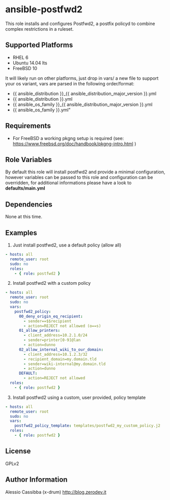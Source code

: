 ansible-postfwd2
=========

This role installs and configures Postfwd2, a postfix policyd to combine complex restrictions in a ruleset.

Supported Platforms
-------------------

* RHEL 6
* Ubuntu 14.04 lts
* FreeBSD 10

It will likely run on other platforms, just drop in vars/ a new file to support your os variant, vars are parsed in the following order/format:
* {{ ansible_distribution }}_{{ ansible_distribution_major_version }}.yml
* {{ ansible_distribution }}.yml
* {{ ansible_os_family }}_{{ ansible_distribution_major_version }}.yml
* {{ ansible_os_family }}.yml"

Requirements
------------

* For FreeBSD a working pkgng setup is required (see: https://www.freebsd.org/doc/handbook/pkgng-intro.html )


Role Variables
--------------

By default this role will install postfwd2 and provide a minimal configuration, however variables can be passed to this role
and configuration can be overridden, for additional informations please have a look to **defaults/main.yml**


Dependencies
------------

None at this time.

Examples
----------------

1) Just install postfwd2, use a default policy (allow all)
```yaml
- hosts: all
  remote_user: root
  sudo: no
  roles:
    - { role: postfwd2 }
```

2) Install postfwd2 with a custom policy
```yaml
- hosts: all
  remote_user: root
  sudo: no
  vars:
    postfwd2_policy:
      00_deny_origin_eq_recipient:
        - sender==$$recipient
        - action=REJECT not allowed (o==s)
      01_allow_printers:
        - client_address=10.2.1.0/24
        - sender=printer[0-9]@lan
        - action=dunno
      02_allow_internal_wiki_to_our_domain:
        - client_address=10.1.2.3/32
        - recipient_domain=my.domain.tld
        - sender=wiki-internal@my.domain.tld
        - action=dunno
      DEFAULT:
        - action=REJECT not allowed
  roles:
    - { role: postfwd2 }
```

3) Install postfwd2 using a custom, user provided, policy template
```yaml
- hosts: all
  remote_user: root
  sudo: no
  vars:
    postfwd2_policy_template: templates/postfwd2_my_custom_policy.j2
  roles:
    - { role: postfwd2 }
```

License
-------

GPLv2

Author Information
------------------

Alessio Cassibba (x-drum) http://blog.zerodev.it

